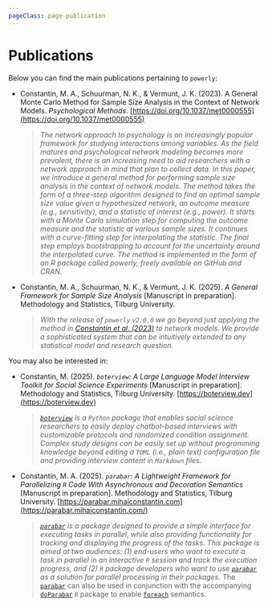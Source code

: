 ```yaml
---
pageClass: page-publication
---
```


# Publications

Below you can find the main publications pertaining to `powerly`:

- Constantin, M. A., Schuurman, N. K., & Vermunt, J. K. (2023). A General Monte
Carlo Method for Sample Size Analysis in the Context of Network Models.
_Psychological Methods_.
[https://doi.org/10.1037/met0000555](https://doi.org/10.1037/met0000555)

    > _The network approach to psychology is an increasingly popular framework
    > for studying interactions among variables. As the field matures and
    > psychological network modeling becomes more prevalent, there is an
    > increasing need to aid researchers with a network approach in mind that
    > plan to collect data. In this paper, we introduce a general method for
    > performing sample size analysis in the context of network models. The
    > method takes the form of a three-step algorithm designed to find an
    > optimal sample size value given a hypothesized network, an outcome measure
    > (e.g., sensitivity), and a statistic of interest (e.g., power). It starts
    > with a Monte Carlo simulation step for computing the outcome measure and
    > the statistic at various sample sizes. It continues with a curve-fitting
    > step for interpolating the statistic. The final step employs bootstrapping
    > to account for the uncertainty around the interpolated curve. The method
    > is implemented in the form of an R package called powerly, freely
    > available on GitHub and CRAN._

- Constantin, M. A., Schuurman, N. K., & Vermunt, J. K. (2025). _A General
  Framework for Sample Size Analysis_ [Manuscript in preparation]. Methodology
  and Statistics, Tilburg University.

    > _With the release of `powerly` `v2.0.0` we go beyond just applying the
    > method in [Constantin et al. (2023)](https://doi.org/10.1037/met0000555)
    > to network models. We provide a sophisticated system that can be
    > intuitively extended to any statistical model and research question._


You may also be interested in:

- Constantin, M. (2025). _`boterview`: A Large Language Model Interview Toolkit
  for Social Science Experiments_ [Manuscript in preparation]. Methodology and
  Statistics, Tilburg University. [https://boterview.dev](https://boterview.dev)

    > _[`boterview`](https://boterview.dev) is a `Python` package that enables
    > social science researchers to easily deploy chatbot-based interviews with
    > customizable protocols and randomized condition assignment. Complex study
    > designs can be easily set up without programming knowledge beyond editing
    > a `TOML` (i.e., plain text) configuration file and providing interview
    > content in `Markdown` files._

- Constantin, M. A. (2025). _`parabar`: A Lightweight Framework for
    Parallelizing `R` Code With Asynchronous and Decoration Semantics_
    [Manuscript in preparation]. Methodology and Statistics, Tilburg University.
    [https://parabar.mihaiconstantin.com](https://parabar.mihaiconstantin.com/)

    > _[`parabar`](https://parabar.mihaiconstantin.com/) is a package designed
    > to provide a simple interface for executing tasks in parallel, while also
    > providing functionality for tracking and displaying the progress of the
    > tasks. This package is aimed at two audiences: (1) end-users who want to
    > execute a task in parallel in an interactive `R` session and track the
    > execution progress, and (2) `R` package developers who want to use
    > [`parabar`](https://parabar.mihaiconstantin.com/) as a solution for
    > parallel processing in their packages._ The
    > [`parabar`](https://parabar.mihaiconstantin.com/) can also be used in
    > conjunction with the accompanying
    > [`doParabar`](https://parabar.mihaiconstantin.com/articles/foreach) `R`
    > package to enable
    > [`foreach`](https://github.com/RevolutionAnalytics/foreach) semantics.

